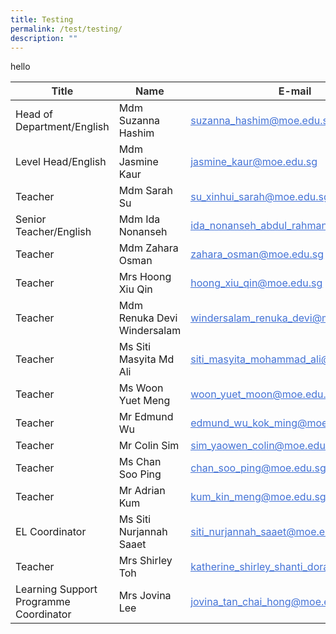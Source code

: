 ```yaml
---
title: Testing
permalink: /test/testing/
description: ""
---
```

hello

[^1]: Prime Minister's Office. (2021, November 30). <a target="blank" href="https://www.mfa.gov.sg/Newsroom/Press-Statements-Transcripts-and-Photos/2021/11/20211130-S-Raj">DPM Heng Swee Keat at the S Rajaratnam Lecture on “Fostering Growth and Stability in an Age of Complexity”</a>. 

[^2]: World Economic Forum. (2016, January 20). <a target="blank" href="https://reports.weforum.org/human-implications-of-digital-media-2016/">Report on Digital Media and Society: Implications in a Hyperconnected Era</a>.

[^3]: Infocomm Media Development Authority. (2023). <a target="blank" href="https://www.imda.gov.sg/About-IMDA/Research-and-Statistics/Digital-Society">Digital Society: Household Access to Internet by Household Composition</a>. 

[^4]: World Economic Forum. (2022, August 11). <a target="blank" href="https://www.weforum.org/agenda/2022/08/how-to-spot-fake-news-on-your-social-networks/">How to spot fake news on your social networks</a>.

[^5]: Ministry of Foreign Affairs. (2017, November 28). <a target="blank" href="https://www.mfa.gov.sg/Newsroom/Press-Statements-Transcripts-and-Photos/2017/11/MFA-Press-Release-Speech-by-Dr-Tony-Tan-Keng-Yam-Former-President-of-Singapore-at-the-10th-S-Rajarat">Speech by Dr Tony Tan Keng Yam, Former President of Singapore, at the 10th S Rajaratnam Lecture</a>. 

[^6]: *Ibid*. 

[^7]: Ministry of Home Affairs. (2021, October 4). <a target="blank" href="https://www.mha.gov.sg/mediaroom/parliamentary/second-reading-of-foreign-interference-countermeasures-bill-speech-by-mr-k-shanmugam/">Second Reading of Foreign Interference (Countermeasures) Bill – Speech by Mr K Shanmugam, Minister for Home Affairs and Minister for Law</a>. 

[^8]: *Ibid*. [^9]: Lim, A. (2019, February 12). <a target="blank" href="https://www.straitstimes.com/politics/parliament-curious-spike-in-online-comments-critical-of-spore-during-dispute-with-malaysia">Parliament: ‘Curious’ spike in online comments critical of S’pore during dispute with Malaysia, says Edwin Tong</a>.


<table style="table-layout: fixed; width: 100%;" class="tg">
<thead>
  <tr>
    <th class="tg-vkjt"><span style="color:#323232">Title</span></th>
    <th class="tg-vkjt"><span style="color:#323232">Name</span></th>
    <th class="tg-vkjt"><span style="color:#323232">E-mail</span></th>
  </tr>
</thead>
<tbody>
  <tr>
    <td class="tg-0lax">Head of Department/English</td>
    <td class="tg-0lax">Mdm Suzanna Hashim</td>
    <td class="tg-zzwj"><a href="mailto:suzanna_hashim@moe.edu.sg"><span style="text-decoration:underline;color:#4372D6">suzanna_hashim@moe.edu.sg</span></a></td>
  </tr>
  <tr>
    <td class="tg-0lax">Level Head/English</td>
    <td class="tg-0lax">Mdm Jasmine Kaur</td>
    <td class="tg-zzwj"><a href="mailto:jasmine_kaur@moe.edu.sg"><span style="text-decoration:underline;color:#4372D6">jasmine_kaur@moe.edu.sg</span></a></td>
  </tr>
  <tr>
    <td class="tg-0lax">Teacher</td>
    <td class="tg-0lax">Mdm Sarah Su</td>
    <td class="tg-zzwj"><a href="mailto:su_xinhui_sarah@moe.edu.sg"><span style="text-decoration:underline;color:#4372D6">su_xinhui_sarah@moe.edu.sg</span></a></td>
  </tr>
  <tr>
    <td class="tg-0lax">Senior Teacher/English</td>
    <td class="tg-0lax">Mdm Ida Nonanseh</td>
    <td class="tg-zzwj"><a href="mailto:ida_nonanseh_abdul_rahman@moe.edu.sg"><span style="text-decoration:underline;color:#4372D6">ida_nonanseh_abdul_rahman@moe.edu.sg</span></a></td>
  </tr>
  <tr>
    <td class="tg-0lax">Teacher</td>
    <td class="tg-0lax">Mdm Zahara Osman</td>
    <td class="tg-zzwj"><a href="mailto:zahara_osman@moe.edu.sg"><span style="text-decoration:underline;color:#4372D6">zahara_osman@moe.edu.sg</span></a></td>
  </tr>
  <tr>
    <td class="tg-0lax">Teacher</td>
    <td class="tg-0lax">Mrs Hoong Xiu Qin</td>
    <td class="tg-zzwj"><a href="mailto:hoong_xiu_qin@moe.edu.sg"><span style="text-decoration:underline;color:#4372D6">hoong_xiu_qin@moe.edu.sg</span></a></td>
  </tr>
  <tr>
    <td class="tg-0lax">Teacher</td>
    <td class="tg-0lax">Mdm Renuka Devi Windersalam</td>
    <td class="tg-zzwj"><a href="mailto:windersalam_renuka_devi@moe.edu.sg"><span style="text-decoration:underline;color:#4372D6">windersalam_renuka_devi@moe.edu.sg</span></a></td>
  </tr>
  <tr>
    <td class="tg-0lax">Teacher</td>
    <td class="tg-0lax">Ms Siti Masyita Md Ali</td>
    <td class="tg-zzwj"><a href="mailto:siti_masyita_mohammad_ali@moe.edu.sg"><span style="text-decoration:underline;color:#4372D6">siti_masyita_mohammad_ali@moe.edu.sg</span></a></td>
  </tr>
  <tr>
    <td class="tg-0lax">Teacher</td>
    <td class="tg-0lax">Ms Woon Yuet Meng</td>
    <td class="tg-zzwj"><a href="mailto:woon_yuet_moon@moe.edu.sg"><span style="text-decoration:underline;color:#4372D6">woon_yuet_moon@moe.edu.sg</span></a></td>
  </tr>
  <tr>
    <td class="tg-0lax">Teacher</td>
    <td class="tg-0lax">Mr Edmund Wu</td>
    <td class="tg-zzwj"><a href="mailto:edmund_wu_kok_ming@moe.edu.sg"><span style="text-decoration:underline;color:#4372D6">edmund_wu_kok_ming@moe.edu.sg</span></a></td>
  </tr>
  <tr>
    <td class="tg-0lax">Teacher</td>
    <td class="tg-0lax">Mr Colin Sim</td>
    <td class="tg-zzwj"><a href="mailto:sim_yaowen_colin@moe.edu.sg"><span style="text-decoration:underline;color:#4372D6">sim_yaowen_colin@moe.edu.sg</span></a></td>
  </tr>
  <tr>
    <td class="tg-0lax">Teacher</td>
    <td class="tg-0lax">Ms Chan Soo Ping</td>
    <td class="tg-zzwj"><a href="mailto:chan_soo_ping@moe.edu.sg"><span style="text-decoration:underline;color:#4372D6">chan_soo_ping@moe.edu.sg</span></a></td>
  </tr>
  <tr>
    <td class="tg-0lax">Teacher</td>
    <td class="tg-0lax">Mr Adrian Kum</td>
    <td class="tg-zzwj"><a href="mailto:kum_kin_meng@moe.edu.sg"><span style="text-decoration:underline;color:#4372D6">kum_kin_meng@moe.edu.sg</span></a></td>
  </tr>
  <tr>
    <td class="tg-0lax">EL Coordinator</td>
    <td class="tg-0lax">Ms Siti Nurjannah Saaet</td>
    <td class="tg-zzwj"><a href="mailto:siti_nurjannah_saaet@moe.edu.sg"><span style="text-decoration:underline;color:#4372D6">siti_nurjannah_saaet@moe.edu.sg</span></a></td>
  </tr>
  <tr>
    <td class="tg-0lax">Teacher</td>
    <td class="tg-0lax">Mrs Shirley Toh</td>
    <td class="tg-zzwj"><a href="mailto:katherine_shirley_shanti_doray@moe.edu.sg"><span style="text-decoration:underline;color:#4372D6">katherine_shirley_shanti_doray@moe.edu.sg</span></a></td>
  </tr>
  <tr>
    <td class="tg-0lax">Learning Support<br>Programme Coordinator</td>
    <td class="tg-0lax">Mrs Jovina Lee</td>
    <td class="tg-0lax"><a href="mailto:jovina_tan_chai_hong@moe.edu.sg"><span style="text-decoration:underline;color:#4372D6">jovina_tan_chai_hong@moe.edu.sg</span></a></td>
  </tr>
</tbody>
</table>

